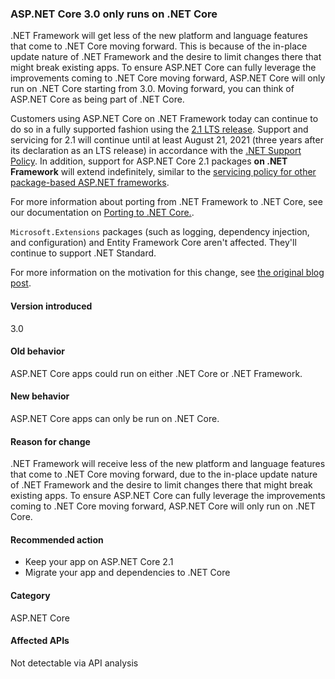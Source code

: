 ### ASP.NET Core 3.0 only runs on .NET Core

.NET Framework will get less of the new platform and language features that come to .NET Core moving forward. This is because of the in-place update nature of .NET Framework and the desire to limit changes there that might break existing apps. To ensure ASP.NET Core can fully leverage the improvements coming to .NET Core moving forward, ASP.NET Core will only run on .NET Core starting from 3.0. Moving forward, you can think of ASP.NET Core as being part of .NET Core.

Customers using ASP.NET Core on .NET Framework today can continue to do so in a fully supported fashion using the [2.1 LTS release][2.1-lts]. Support and servicing for 2.1 will continue until at least August 21, 2021 (three years after its declaration as an LTS release) in accordance with the [.NET Support Policy](https://www.microsoft.com/net/platform/support-policy). In addition, support for ASP.NET Core 2.1 packages **on .NET Framework** will extend indefinitely, similar to the [servicing policy for other package-based ASP.NET frameworks](https://dotnet.microsoft.com/platform/support/policy/aspnet).

For more information about porting from .NET Framework to .NET Core, see our documentation on [Porting to .NET Core.](/dotnet/core/porting/).

`Microsoft.Extensions` packages (such as logging, dependency injection, and configuration) and Entity Framework Core aren't affected. They'll continue to support .NET Standard.

For more information on the motivation for this change, see [the original blog post][aspnet-blog].

[2.1-lts]: https://www.microsoft.com/net/download/dotnet-core/2.1
[dotnet-blog]: https://blogs.msdn.microsoft.com/dotnet/2018/10/04/update-on-net-core-3-0-and-net-framework-4-8/
[aspnet-blog]: https://blogs.msdn.microsoft.com/webdev/2018/10/29/a-first-look-at-changes-coming-in-asp-net-core-3-0
[discussion]: https://github.com/aspnet/AspNetCore/issues/3753

#### Version introduced

3.0

#### Old behavior

ASP.NET Core apps could run on either .NET Core or .NET Framework.

#### New behavior

ASP.NET Core apps can only be run on .NET Core.

#### Reason for change

.NET Framework will receive less of the new platform and language features that come to .NET Core moving forward, due to the in-place update nature of .NET Framework and the desire to limit changes there that might break existing apps. To ensure ASP.NET Core can fully leverage the improvements coming to .NET Core moving forward, ASP.NET Core will only run on .NET Core.

#### Recommended action

- Keep your app on ASP.NET Core 2.1
- Migrate your app and dependencies to .NET Core

#### Category

ASP.NET Core

#### Affected APIs

Not detectable via API analysis
